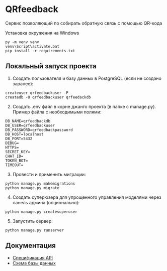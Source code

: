 # QRfeedback
Сервис позволяющий по собирать обратную  связь с помощью QR-кода

Установка окружения на Windows
```
py -m venv venv
venv\Script\activate.bat
pip install -r requirements.txt
```

## Локальный запуск проекта
1. Создать пользователя и базу данных в PostgreSQL (если не создано заранее):
```
createuser qrfeedbackuser -P
createdb -O qrfeedbackuser qrfeedackdb
```
2. Создать .env файл в корне джанго проекта (в папке с manage.py). Пример файла с необходимыми полями:
```
DB_NAME=qrfeedbackdb
DB_USER=qrfeedbackuser
DB_PASSWORD=qrfeedbackpassword
DB_HOST=localhost
DB_PORT=5432
DEBUG=
HTTPS=
SECRET_KEY=
CHAT_ID=
TOKEN_BOT=
TIMEOUT=
```
3. Провести и применить миграции:
```
python manage.py makemigrations
python manage.py migrate
```
4. Создать суперюзера для упрощенного управления моделями через панель админа (опционально):
```
python manage.py createsuperuser
```
5. Запустить сервер:
```
python manage.py runserver
```

## Документация
- [Спецификация API](https://valley-barge-996.notion.site/QRfeedback-API-58136eee7c084d1784763863757e88b5)
- [Схема базы данных](https://dbdiagram.io/d/QRFeedback-65e3c4f0cd45b569fb5fbb88)
